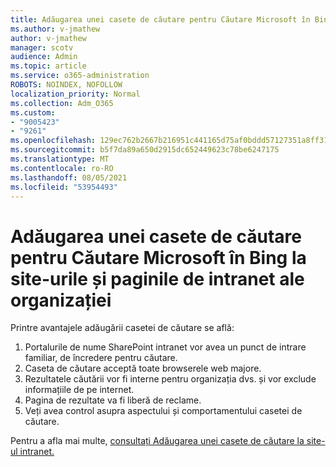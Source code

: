 ```yaml
---
title: Adăugarea unei casete de căutare pentru Căutare Microsoft în Bing la site-urile și paginile de intranet ale organizației
ms.author: v-jmathew
author: v-jmathew
manager: scotv
audience: Admin
ms.topic: article
ms.service: o365-administration
ROBOTS: NOINDEX, NOFOLLOW
localization_priority: Normal
ms.collection: Adm_O365
ms.custom:
- "9005423"
- "9261"
ms.openlocfilehash: 129ec762b2667b216951c441165d75af0bddd57127351a8ff31fc2793e4479d8
ms.sourcegitcommit: b5f7da89a650d2915dc652449623c78be6247175
ms.translationtype: MT
ms.contentlocale: ro-RO
ms.lasthandoff: 08/05/2021
ms.locfileid: "53954493"
---
```

# <a name="add-a-search-box-for-microsoft-search-in-bing-to-your-organizations-intranet-sites-and-pages"></a>Adăugarea unei casete de căutare pentru Căutare Microsoft în Bing la site-urile și paginile de intranet ale organizației

Printre avantajele adăugării casetei de căutare se află:

1. Portalurile de nume SharePoint intranet vor avea un punct de intrare familiar, de încredere pentru căutare.
2. Caseta de căutare acceptă toate browserele web majore.
3. Rezultatele căutării vor fi interne pentru organizația dvs. și vor exclude informațiile de pe internet.
4. Pagina de rezultate va fi liberă de reclame.
5. Veți avea control asupra aspectului și comportamentului casetei de căutare.

Pentru a afla mai multe, [consultați Adăugarea unei casete de căutare la site-ul intranet.](https://go.microsoft.com/fwlink/?linkid=2151387)
